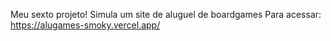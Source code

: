 Meu sexto projeto!
Simula um site de aluguel de boardgames
Para acessar: https://alugames-smoky.vercel.app/
